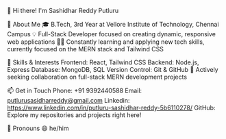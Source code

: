 👋 Hi there! I'm Sashidhar Reddy Putluru

🚀 About Me
  🎓 B.Tech, 3rd Year at Vellore Institute of Technology, Chennai Campus
  💡 Full-Stack Developer focused on creating dynamic, responsive web applications
  🧑‍💻 Constantly learning and applying new tech skills, currently focused on the MERN stack and Tailwind CSS
  
🌱 Skills & Interests
  Frontend: React, Tailwind CSS
  Backend: Node.js, Express
  Database: MongoDB, SQL
  Version Control: Git & GitHub
  💞️ Actively seeking collaboration on full-stack MERN development projects
  
📫 Get in Touch
  Phone: +91 9392440588
  Email: putlurusasidharreddy@gmail.com
  Linkedin: https://www.linkedin.com/in/putluru-sashidhar-reddy-5b6110278/
  GitHub: Explore my repositories and projects right here!
  
💼 Pronouns
  😄 he/him
